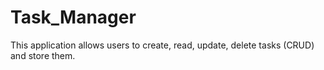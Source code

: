 # Task_Manager
This application allows users to create, read, update, delete tasks (CRUD) and store them.
